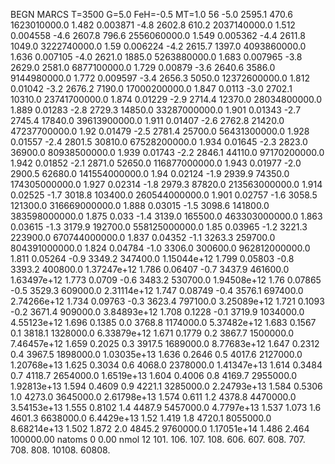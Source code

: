 BEGN
MARCS T=3500 G=5.0 FeH=-0.5 MT=1.0
                  56
-5.0 2595.1 470.6 1623010000.0 1.482 0.003871 
-4.8 2602.8 610.2 2037140000.0 1.512 0.004558 
-4.6 2607.8 796.6 2556060000.0 1.549 0.005362 
-4.4 2611.8 1049.0 3222740000.0 1.59 0.006224 
-4.2 2615.7 1397.0 4093860000.0 1.636 0.007105 
-4.0 2621.0 1885.0 5263880000.0 1.683 0.007965 
-3.8 2629.0 2581.0 6877100000.0 1.729 0.00879 
-3.6 2640.6 3586.0 9144980000.0 1.772 0.009597 
-3.4 2656.3 5050.0 12372600000.0 1.812 0.01042 
-3.2 2676.2 7190.0 17000200000.0 1.847 0.0113 
-3.0 2702.1 10310.0 23741700000.0 1.874 0.01229 
-2.9 2714.4 12370.0 28034800000.0 1.889 0.01283 
-2.8 2729.3 14850.0 33287000000.0 1.901 0.01343 
-2.7 2745.4 17840.0 39613900000.0 1.911 0.01407 
-2.6 2762.8 21420.0 47237700000.0 1.92 0.01479 
-2.5 2781.4 25700.0 56431300000.0 1.928 0.01557 
-2.4 2801.5 30810.0 67528200000.0 1.934 0.01645 
-2.3 2823.0 36900.0 80938500000.0 1.939 0.01743 
-2.2 2846.1 44110.0 97170200000.0 1.942 0.01852 
-2.1 2871.0 52650.0 116877000000.0 1.943 0.01977 
-2.0 2900.5 62680.0 141554000000.0 1.94 0.02124 
-1.9 2939.9 74350.0 174305000000.0 1.927 0.02314 
-1.8 2979.3 87820.0 213563000000.0 1.914 0.02525 
-1.7 3018.8 103400.0 260544000000.0 1.901 0.02757 
-1.6 3058.5 121300.0 316669000000.0 1.888 0.03015 
-1.5 3098.6 141800.0 383598000000.0 1.875 0.033 
-1.4 3139.0 165500.0 463303000000.0 1.863 0.03615 
-1.3 3179.9 192700.0 558125000000.0 1.85 0.03965 
-1.2 3221.3 223900.0 670744000000.0 1.837 0.04352 
-1.1 3263.3 259700.0 804391000000.0 1.824 0.04784 
-1.0 3306.0 300600.0 962812000000.0 1.811 0.05264 
-0.9 3349.2 347400.0 1.15044e+12 1.799 0.05803 
-0.8 3393.2 400800.0 1.37247e+12 1.786 0.06407 
-0.7 3437.9 461600.0 1.63497e+12 1.773 0.0709 
-0.6 3483.2 530700.0 1.94508e+12 1.76 0.07865 
-0.5 3529.3 609000.0 2.31114e+12 1.747 0.08749 
-0.4 3576.1 697400.0 2.74266e+12 1.734 0.09763 
-0.3 3623.4 797100.0 3.25089e+12 1.721 0.1093 
-0.2 3671.4 909000.0 3.84893e+12 1.708 0.1228 
-0.1 3719.9 1034000.0 4.55123e+12 1.696 0.1385 
0.0 3768.8 1174000.0 5.37482e+12 1.683 0.1567 
0.1 3818.1 1328000.0 6.33879e+12 1.671 0.1779 
0.2 3867.7 1500000.0 7.46457e+12 1.659 0.2025 
0.3 3917.5 1689000.0 8.77683e+12 1.647 0.2312 
0.4 3967.5 1898000.0 1.03035e+13 1.636 0.2646 
0.5 4017.6 2127000.0 1.20768e+13 1.625 0.3034 
0.6 4068.0 2378000.0 1.41347e+13 1.614 0.3484 
0.7 4118.7 2654000.0 1.6519e+13 1.604 0.4006 
0.8 4169.7 2955000.0 1.92813e+13 1.594 0.4609 
0.9 4221.1 3285000.0 2.24793e+13 1.584 0.5306 
1.0 4273.0 3645000.0 2.61798e+13 1.574 0.611 
1.2 4378.8 4470000.0 3.54153e+13 1.555 0.8102 
1.4 4487.9 5457000.0 4.7797e+13 1.537 1.073 
1.6 4601.3 6638000.0 6.4429e+13 1.52 1.419 
1.8 4720.1 8055000.0 8.68214e+13 1.502 1.872 
2.0 4845.2 9760000.0 1.17051e+14 1.486 2.464 
100000.00
natoms              0      0.00
nmol          12
          101.         106.       107.      108.         606.        607.        608.
          707.         708.       808.    10108.       60808.

